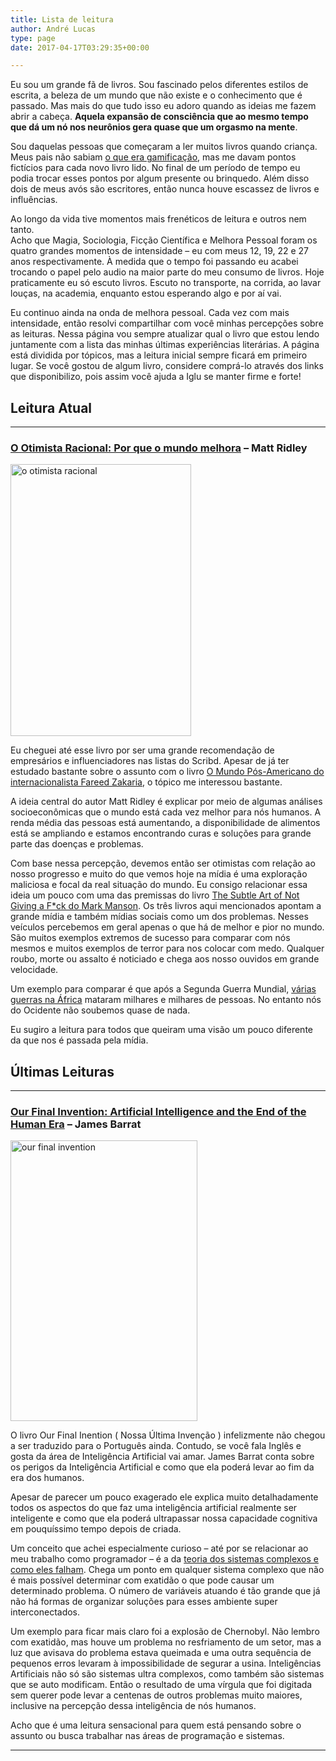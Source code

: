```yaml
---
title: Lista de leitura
author: André Lucas
type: page
date: 2017-04-17T03:29:35+00:00

---
```

Eu sou um grande fã de livros. Sou fascinado pelos diferentes estilos de escrita, a beleza de um mundo que não existe e o conhecimento que é passado. Mas mais do que tudo isso eu adoro quando as ideias me fazem abrir a cabeça. **Aquela expansão de consciência que ao mesmo tempo que dá um nó nos neurônios gera quase que um orgasmo na mente**.

Sou daquelas pessoas que começaram a ler muitos livros quando criança. Meus pais não sabiam <a href="https://medium.com/@andrelug/afinal-o-que-%C3%A9-gamifica%C3%A7%C3%A3o-8239cd6be71d" target="_blank" rel="noopener">o que era gamificação</a>, mas me davam pontos fictícios para cada novo livro lido. No final de um período de tempo eu podia trocar esses pontos por algum presente ou brinquedo. Além disso dois de meus avós são escritores, então nunca houve escassez de livros e influências.

<div class="lead content-block block-border-all block-float-left">Ao longo da vida tive momentos mais frenéticos de leitura e outros nem tanto.</div>
Acho que Magia, Sociologia, Ficção Científica e Melhora Pessoal foram os quatro grandes momentos de intensidade &#8211; eu com meus 12, 19, 22 e 27 anos respectivamente. À medida que o tempo foi passando eu acabei trocando o papel pelo audio na maior parte do meu consumo de livros. Hoje praticamente eu só escuto livros. Escuto no transporte, na corrida, ao lavar louças, na academia, enquanto estou esperando algo e por aí vai.

Eu continuo ainda na onda de melhora pessoal. Cada vez com mais intensidade, então resolvi compartilhar com você minhas percepções sobre as leituras. Nessa página vou sempre atualizar qual o livro que estou lendo juntamente com a lista das minhas últimas experiências literárias. A página está dividida por tópicos, mas a leitura inicial sempre ficará em primeiro lugar. Se você gostou de algum livro, considere comprá-lo através dos links que disponibilizo, pois assim você ajuda a Iglu se manter firme e forte!

## Leitura Atual

* * *

### <a href="http://amzn.to/2oBX3HZ" target="_blank" rel="noopener">O Otimista Racional: Por que o mundo melhora</a> &#8211; **Matt Ridley**

<a href="http://amzn.to/2oBX3HZ" target="_blank" rel="noopener"><img class="wp-image-912 aligncenter" src="images/uploads/2017/04/O_otimista_racional_livro-679x1024.jpg" alt="o otimista racional" width="289" height="435" srcset="images/uploads/2017/04/O_otimista_racional_livro-679x1024.jpg 679w, images/uploads/2017/04/O_otimista_racional_livro-199x300.jpg 199w, images/uploads/2017/04/O_otimista_racional_livro-768x1158.jpg 768w, images/uploads/2017/04/O_otimista_racional_livro.jpg 1000w" sizes="(max-width: 289px) 100vw, 289px" /></a>

Eu cheguei até esse livro por ser uma grande recomendação de empresários e influenciadores nas listas do Scribd. Apesar de já ter estudado bastante sobre o assunto com o livro <a href="http://amzn.to/2p8PAmU" target="_blank" rel="noopener">O Mundo Pós-Americano do internacionalista Fareed Zakaria</a>, o tópico me interessou bastante.

A ideia central do autor Matt Ridley é explicar por meio de algumas análises socioeconômicas que o mundo está cada vez melhor para nós humanos. A renda média das pessoas está aumentando, a disponibilidade de alimentos está se ampliando e estamos encontrando curas e soluções para grande parte das doenças e problemas.

Com base nessa percepção, devemos então ser otimistas com relação ao nosso progresso e muito do que vemos hoje na mídia é uma exploração maliciosa e focal da real situação do mundo. Eu consigo relacionar essa ideia um pouco com uma das premissas do livro <a href="http://amzn.to/2p8ReER" target="_blank" rel="noopener">The Subtle Art of Not Giving a F*ck do Mark Manson</a>. Os três livros aqui mencionados apontam a grande mídia e também mídias sociais como um dos problemas. Nesses veículos percebemos em geral apenas o que há de melhor e pior no mundo. São muitos exemplos extremos de sucesso para comparar com nós mesmos e muitos exemplos de terror para nos colocar com medo. Qualquer roubo, morte ou assalto é noticiado e chega aos nosso ouvidos em grande velocidade.

Um exemplo para comparar é que após a Segunda Guerra Mundial, <a href="https://pt.wikipedia.org/wiki/Lista_de_conflitos_na_%C3%81frica" target="_blank" rel="noopener">várias guerras na África</a> mataram milhares e milhares de pessoas. No entanto nós do Ocidente não soubemos quase de nada.

<p style="text-align: left;">
  Eu sugiro a leitura para todos que queiram uma visão um pouco diferente da que nos é passada pela mídia.
</p>

<p style="text-align: center;">
</p>

<h2 style="text-align: left;">
  Últimas Leituras
</h2>

* * *

### <a href="http://amzn.to/2oldp5R" target="_blank" rel="noopener">Our Final Invention: Artificial Intelligence and the End of the Human Era</a> &#8211; James Barrat

<a href="http://amzn.to/2oldp5R" target="_blank" rel="noopener"><img class=" wp-image-913 aligncenter" src="images/uploads/2017/04/Our_Final_Invention_Artificial_Intelligence_and_the_End_of_the_Human_Era.jpg" alt="our final invention" width="299" height="449" srcset="images/uploads/2017/04/Our_Final_Invention_Artificial_Intelligence_and_the_End_of_the_Human_Era.jpg 333w, images/uploads/2017/04/Our_Final_Invention_Artificial_Intelligence_and_the_End_of_the_Human_Era-200x300.jpg 200w" sizes="(max-width: 299px) 100vw, 299px" /></a>

O livro Our Final Inention ( Nossa Última Invenção ) infelizmente não chegou a ser traduzido para o Português ainda. Contudo, se você fala Inglês e gosta da área de Inteligência Artificial vai amar. James Barrat conta sobre os perigos da Inteligência Artificial e como que ela poderá levar ao fim da era dos humanos.

Apesar de parecer um pouco exagerado ele explica muito detalhadamente todos os aspectos do que faz uma inteligência artificial realmente ser inteligente e como que ela poderá ultrapassar nossa capacidade cognitiva em pouquíssimo tempo depois de criada.

Um conceito que achei especialmente curioso &#8211; até por se relacionar ao meu trabalho como programador &#8211; é a da <a href="http://www.nakedcapitalism.com/2015/08/how-complex-systems-fail.html" target="_blank" rel="noopener">teoria dos sistemas complexos e como eles falham</a>. Chega um ponto em qualquer sistema complexo que não é mais possível determinar com exatidão o que pode causar um determinado problema. O número de variáveis atuando é tão grande que já não há formas de organizar soluções para esses ambiente super interconectados.

Um exemplo para ficar mais claro foi a explosão de Chernobyl. Não lembro com exatidão, mas houve um problema no resfriamento de um setor, mas a luz que avisava do problema estava queimada e uma outra sequência de pequenos erros levaram à impossibilidade de segurar a usina. Inteligências Artificiais não só são sistemas ultra complexos, como também são sistemas que se auto modificam. Então o resultado de uma vírgula que foi digitada sem querer pode levar a centenas de outros problemas muito maiores, inclusive na percepção dessa inteligência de nós humanos.

Acho que é uma leitura sensacional para quem está pensando sobre o assunto ou busca trabalhar nas áreas de programação e sistemas.

<p style="text-align: center;">
</p>

* * *

<p style="text-align: left;">
